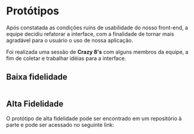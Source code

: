 # Protótipos
Após constatada as condições ruins de usabilidade do nosso front-end, a equipe 
decidiu refatorar a interface, com a finalidade de tornar mais agradável para o
usuário o uso de nossa aplicação.

Foi realizada uma sessão de **Crazy 8's** com alguns membros da equipe, a fim
de coletar e trabalhar idéias para a interface.

## Baixa fidelidade

<img src="" alt="">

## Alta Fidelidade
O protótipo de alta fidelidade pode ser encontrado em um repositório à parte e
pode ser acessado no seguinte link: []()
